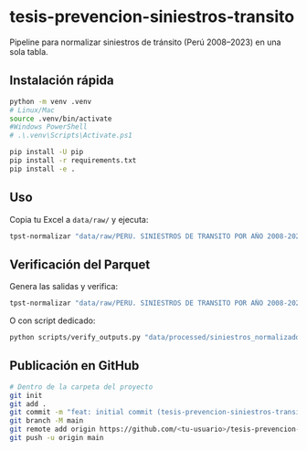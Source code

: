 # tesis-prevencion-siniestros-transito

Pipeline para normalizar siniestros de tránsito (Perú 2008–2023) en una sola tabla.

## Instalación rápida

```bash
python -m venv .venv
# Linux/Mac
source .venv/bin/activate
#Windows PowerShell
# .\.venv\Scripts\Activate.ps1

pip install -U pip
pip install -r requirements.txt
pip install -e .
```

## Uso

Copia tu Excel a `data/raw/` y ejecuta:

```bash
tpst-normalizar "data/raw/PERU. SINIESTROS DE TRANSITO POR AÑO 2008-2023.xlsx"   -o "data/processed/siniestros_normalizado.csv"   --parquet "data/processed/siniestros_normalizado.parquet"
```

## Verificación del Parquet

Genera las salidas y verifica:

```bash
tpst-normalizar "data/raw/PERU. SINIESTROS DE TRANSITO POR AÑO 2008-2023.xlsx"   -o "data/processed/siniestros_normalizado.csv"   --parquet "data/processed/siniestros_normalizado.parquet"   --verify
```

O con script dedicado:

```bash
python scripts/verify_outputs.py "data/processed/siniestros_normalizado.parquet"
```

## Publicación en GitHub

```bash
# Dentro de la carpeta del proyecto
git init
git add .
git commit -m "feat: initial commit (tesis-prevencion-siniestros-transito)"
git branch -M main
git remote add origin https://github.com/<tu-usuario>/tesis-prevencion-siniestros-transito.git
git push -u origin main
```
